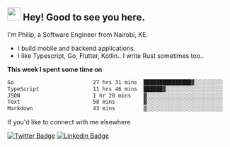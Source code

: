 <h2><img src="https://slackmojis.com/emojis/3643-cool-doge/download" width="30"/> Hey! Good to see you here.</h2>

<p>I'm Philip, a Software Engineer from Nairobi, KE. 

- I build mobile and backend applications.
- I like Typescript, Go, Flutter, Kotlin.. I write Rust sometimes too..</p>

**This week I spent some time on**
<!--START_SECTION:waka-->

```txt
Go                         27 hrs 31 mins  ███████████████▓░░░░░░░░░   62.41 %
TypeScript                 11 hrs 46 mins  ██████▓░░░░░░░░░░░░░░░░░░   26.70 %
JSON                       1 hr 20 mins    ▓░░░░░░░░░░░░░░░░░░░░░░░░   03.04 %
Text                       58 mins         ▓░░░░░░░░░░░░░░░░░░░░░░░░   02.23 %
Markdown                   43 mins         ▒░░░░░░░░░░░░░░░░░░░░░░░░   01.65 %
```

<!--END_SECTION:waka-->

If you'd like to connect with me elsewhere

[![Twitter Badge](https://img.shields.io/badge/-Twitter-1ca0f1?style=flat-square&labelColor=1ca0f1&logo=twitter&logoColor=white&link=https://twitter.com/_diogorodrigues)](https://twitter.com/kimathiphil)  [![Linkedin Badge](https://img.shields.io/badge/-LinkedIn-blue?style=flat-square&logo=Linkedin&logoColor=white&link=https://www.linkedin.com/in/philip-kimathi-2604a9114/)](https://www.linkedin.com/in/philip-kimathi-2604a9114/)
